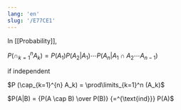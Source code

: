 ```yaml
---
lang: 'en'
slug: '/E77CE1'
---
```


In [[Probability]],

$P (\cap_{k=1}^{n} A_k) = P(A_1) P(A_2 | A_1) \cdots P(A_n | A_1 \cap A_2 \cdots A_{n-1})$

if independent

$P (\cap_{k=1}^{n} A_k) = \prod\limits_{k=1}^n (A_k)$

$P(A|B) = {P(A \cap B) \over P(B)} {=^{\text{ind}}} P(A)$
